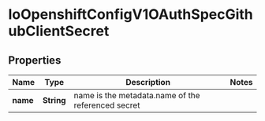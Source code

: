
# IoOpenshiftConfigV1OAuthSpecGithubClientSecret

## Properties
Name | Type | Description | Notes
------------ | ------------- | ------------- | -------------
**name** | **String** | name is the metadata.name of the referenced secret | 



